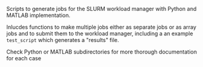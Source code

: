 Scripts to generate jobs for the SLURM workload manager with Python and MATLAB implementation.

Inlucdes functions to make multiple jobs either as separate jobs or as array jobs and to submit them to the workload manager, including a an example `test_script` which generates a "results" file.

Check Python or MATLAB subdirectories for more thorough documentation for each case
